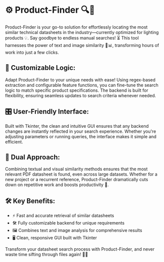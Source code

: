 # ⚙️ Product-Finder 🔍📄
Product-Finder is your go-to solution for effortlessly locating the most similar technical datasheets in the industry—currently optimized for lighting products 💡. Say goodbye to endless manual searches! ⏳ This tool harnesses the power of text and image similarity 🧠📊, transforming hours of work into just a few clicks.

## 🔧 Customizable Logic:
Adapt Product-Finder to your unique needs with ease! Using regex-based extraction and configurable feature functions, you can fine-tune the search logic to match specific product specifications. The backend is built for flexibility, ensuring seamless updates to search criteria whenever needed.

## 🎛️ User-Friendly Interface:
Built with Tkinter, the clean and intuitive GUI ensures that any backend changes are instantly reflected in your search experience. Whether you're adjusting parameters or running queries, the interface makes it simple and efficient.

## 🔗 Dual Approach:
Combining textual and visual similarity methods ensures that the most relevant PDF datasheet is found, even across large datasets. Whether for a new project or a recurrent reference, Product-Finder dramatically cuts down on repetitive work and boosts productivity 🚀.

## 🛠️ Key Benefits:

- ⚡ Fast and accurate retrieval of similar datasheets
- 🛠️ Fully customizable backend for unique requirements
- 🖼️ Combines text and image analysis for comprehensive results
- 🖥️ Clean, responsive GUI built with Tkinter  

Transform your datasheet search process with Product-Finder, and never waste time sifting through files again! 📁✨
